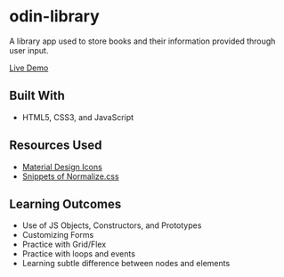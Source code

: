 # odin-library
A library app used to store books and their information provided through user input.

[Live Demo](https://alabador.github.io/odin-library/)

## Built With
- HTML5, CSS3, and JavaScript

## Resources Used
- [Material Design Icons](https://materialdesignicons.com/)
- [Snippets of Normalize.css](https://necolas.github.io/normalize.css/)

## Learning Outcomes 
- Use of JS Objects, Constructors, and Prototypes
- Customizing Forms
- Practice with Grid/Flex
- Practice with loops and events
- Learning subtle difference between nodes and elements